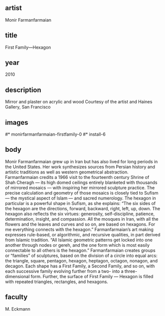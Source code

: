 ## artist
Monir Farmanfarmaian 

## title
First Family—Hexagon

## year
2010

## description
Mirror and plaster on acrylic and wood 
Courtesy of the artist and Haines Gallery, San Francisco 

## images
#* monirfarmanfarmaian-firstfamily-0
#* install-6

## body
Monir Farmanfarmaian grew up in Iran but has also lived for long periods in the United States. Her work synthesizes sources from Persian history and artistic traditions as well as western geometrical abstraction. Farmanfarmaian credits a 1966 visit to the fourteenth century Shrine of Shah Cheragh — its high domed ceilings entirely blanketed with thousands of mirrored mosaics — with inspiring her mirrored sculpture practice. The precise calculation and geometry of those mosaics is closely tied to Sufism — the mystical aspect of Islam — and sacred numerology. The hexagon in particular is a powerful shape in Sufism, as she explains: “The six sides of the hexagon are the directions, forward, backward, right, left, up, down. The hexagon also reflects the six virtues: generosity, self-discipline, patience, determination, insight, and compassion. All the mosques in Iran, with all the flowers and the leaves and curves and so on, are based on hexagons. For me everything connects with the hexagon.” Farmanfarmaian’s art making expresses rule-based, or algorithmic, and recursive qualities, in part derived from Islamic tradition. “All Islamic geometric patterns get locked into one another through nodes or gereh, and the one form which is most easily connectable to all others is the hexagon.” Farmanfarmaian creates groups or “families” of sculptures, based on the division of a circle into equal arcs: the triangle, square, pentagon, hexagon, heptagon, octagon, nonagon, and decagon. Each shape has a First Family, a Second Family, and so on, with each successive family evolving further from a two- into a three-dimensional form. Further, the surface of First Family — Hexagon is filled with repeated triangles, rectangles, and hexagons.

## faculty
M. Eckmann